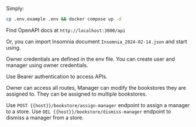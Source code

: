 Simply:

```bash
cp .env.example .env && docker compose up -d
```

Find OpenAPI docs at `http://localhost:3000/api`

Or, you can import Insomnia document `Insomnia_2024-02-14.json` and start using.

Owner credentials are defined in the env file. You can create user and manager using owner credentials.

Use Bearer authentication to access APIs.

Owner can access all routes, Manager can modify the bookstores they are assigned to. They can be assigned to 
multiple bookstores.

Use `POST {{host}}/bookstore/assign-manager` endpoint to assign a manager to a store.
Use `DEL {{host}}/bookstore/dismiss-manager` endpoint to dismiss a manager from a store.

